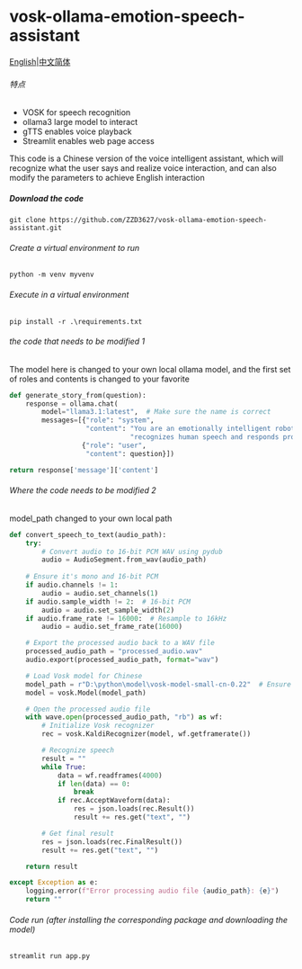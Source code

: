 # vosk-ollama-emotion-speech-assistant

[English](https://github.com/ZZD3627/vosk-ollama-emotion-speech-assistant/blob/main/README.md)|[中文简体](https://github.com/ZZD3627/vosk-ollama-emotion-speech-assistant/edit/main/README_CN.md)

###### 特点

- VOSK for speech recognition
- ollama3 large model to interact
- gTTS enables voice playback
- Streamlit enables web page access

This code is a Chinese version of the voice intelligent assistant, which will recognize what the user says and realize voice interaction, and can also modify the parameters to achieve English interaction

##### Download the code

```shell
git clone https://github.com/ZZD3627/vosk-ollama-emotion-speech-assistant.git
```

###### Create a virtual environment to run

```shell
python -m venv myvenv
```

###### Execute in a virtual environment

```shell
pip install -r .\requirements.txt
```

######  the code that needs to be modified 1

The model here is changed to your own local ollama model, and the first set of roles and contents is changed to your favorite

```python
def generate_story_from(question):
    response = ollama.chat(
        model="llama3.1:latest",  # Make sure the name is correct
        messages=[{"role": "system",
                   "content": "You are an emotionally intelligent robot that "
                              "recognizes human speech and responds professionally and emotionally based on it"},
                  {"role": "user",
                   "content": question}])

return response['message']['content']
```

###### Where the code needs to be modified 2

model_path changed to your own local path
```python
def convert_speech_to_text(audio_path):
    try:
        # Convert audio to 16-bit PCM WAV using pydub
        audio = AudioSegment.from_wav(audio_path) 	
    
    # Ensure it's mono and 16-bit PCM
    if audio.channels != 1:
        audio = audio.set_channels(1)
    if audio.sample_width != 2:  # 16-bit PCM
        audio = audio.set_sample_width(2)
    if audio.frame_rate != 16000:  # Resample to 16kHz
        audio = audio.set_frame_rate(16000)

    # Export the processed audio back to a WAV file
    processed_audio_path = "processed_audio.wav"
    audio.export(processed_audio_path, format="wav")

    # Load Vosk model for Chinese
    model_path = r"D:\python\model\vosk-model-small-cn-0.22"  # Ensure the model path is correct
    model = vosk.Model(model_path)

    # Open the processed audio file
    with wave.open(processed_audio_path, "rb") as wf:
        # Initialize Vosk recognizer
        rec = vosk.KaldiRecognizer(model, wf.getframerate())

        # Recognize speech
        result = ""
        while True:
            data = wf.readframes(4000)
            if len(data) == 0:
                break
            if rec.AcceptWaveform(data):
                res = json.loads(rec.Result())
                result += res.get("text", "")

        # Get final result
        res = json.loads(rec.FinalResult())
        result += res.get("text", "")

    return result

except Exception as e:
    logging.error(f"Error processing audio file {audio_path}: {e}")
    return ""
```

###### Code run (after installing the corresponding package and downloading the model)
```shell
streamlit run app.py
```

